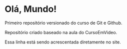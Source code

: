 # Olá, Mundo!
 Primeiro repositório versionado do curso de Git e Github.

 Repositório criado baseado na aula do CursoEmVideo.

 Essa linha está sendo acrescentada diretamente no site.
